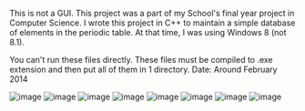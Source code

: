 This is not a GUI.
This project was a part of my School's final year project in Computer Science. I wrote this project in C++ to maintain a simple database of elements in the periodic table. At that time, I was using Windows 8 (not 8.1).

You can't run these files directly. These files must be compiled to .exe extension and then put all of them in 1 directory.
Date: Around February 2014

![image](https://user-images.githubusercontent.com/70601302/158073191-f9c6ffa2-23c0-4308-abc0-01bbb108c5ca.png)
![image](https://user-images.githubusercontent.com/70601302/158073222-699f656b-fb88-4074-9a0f-b5acccc88890.png)
![image](https://user-images.githubusercontent.com/70601302/158073231-a20c1bfa-d994-4033-a8ca-988621d9a0ea.png)
![image](https://user-images.githubusercontent.com/70601302/158073269-8e0b3821-a8eb-4f3c-9d9d-424fda121b57.png)
![image](https://user-images.githubusercontent.com/70601302/158073280-7a4ca7ea-c606-4967-b7c4-38a4880ea559.png)
![image](https://user-images.githubusercontent.com/70601302/158073295-6e885333-25a3-4516-8792-6b9bc82b0278.png)
![image](https://user-images.githubusercontent.com/70601302/158073306-a3c5c7f0-0afc-4193-ab27-540a54c6cb69.png)
![image](https://user-images.githubusercontent.com/70601302/158073316-9697beaa-a43e-4fa1-9fba-05e6a8312132.png)
